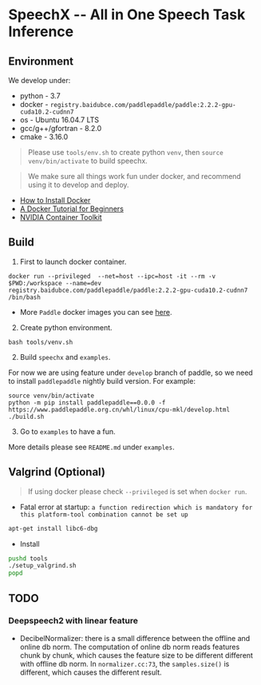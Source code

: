 # SpeechX -- All in One Speech Task Inference 

## Environment

We develop under:
* python - 3.7
* docker - `registry.baidubce.com/paddlepaddle/paddle:2.2.2-gpu-cuda10.2-cudnn7`
* os - Ubuntu 16.04.7 LTS
* gcc/g++/gfortran - 8.2.0
* cmake - 3.16.0

> Please use `tools/env.sh` to create python `venv`, then `source venv/bin/activate` to build speechx.

> We make sure all things work fun under docker, and recommend using it to develop and deploy.

* [How to Install Docker](https://docs.docker.com/engine/install/)
* [A Docker Tutorial for Beginners](https://docker-curriculum.com/)
* [NVIDIA Container Toolkit](https://docs.nvidia.com/datacenter/cloud-native/container-toolkit/overview.html)

## Build

1. First to launch docker container.

```
docker run --privileged  --net=host --ipc=host -it --rm -v $PWD:/workspace --name=dev registry.baidubce.com/paddlepaddle/paddle:2.2.2-gpu-cuda10.2-cudnn7 /bin/bash
```

* More `Paddle` docker images you can see [here](https://www.paddlepaddle.org.cn/install/quick?docurl=/documentation/docs/zh/install/docker/linux-docker.html).

2. Create python environment.

```
bash tools/venv.sh
```

2. Build `speechx` and `examples`.

For now we are using feature under `develop` branch of paddle, so we need to install `paddlepaddle` nightly build version.
For example: 
```
source venv/bin/activate
python -m pip install paddlepaddle==0.0.0 -f https://www.paddlepaddle.org.cn/whl/linux/cpu-mkl/develop.html
./build.sh
```


3. Go to `examples` to have a fun.

More details please see `README.md` under `examples`.


## Valgrind (Optional)

> If using docker please check `--privileged` is set when `docker run`.

* Fatal error at startup: `a function redirection which is mandatory for this platform-tool combination cannot be set up`
```bash
apt-get install libc6-dbg
```

* Install

```bash
pushd tools
./setup_valgrind.sh
popd
```

## TODO

### Deepspeech2 with linear feature
* DecibelNormalizer: there is a small difference between the offline and online db norm. The computation of online db norm reads features chunk by chunk, which causes the feature size to be different different with offline db norm. In `normalizer.cc:73`, the `samples.size()` is different, which causes the different result.
